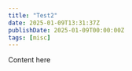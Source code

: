 ```yaml
---
title: "Test2"
date: 2025-01-09T13:31:37Z
publishDate: 2025-01-09T00:00:00Z
tags: [misc]
---
```


Content here

